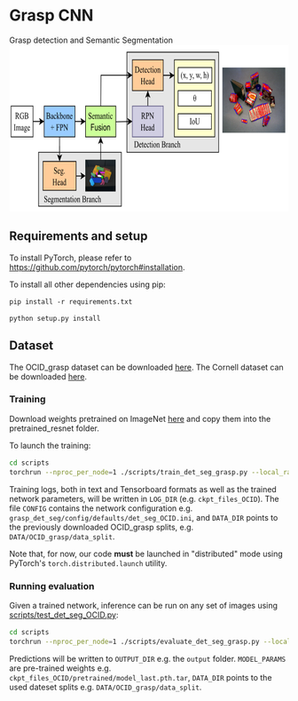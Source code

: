 # Grasp CNN
Grasp detection and Semantic Segmentation
<img src="Grasp_CNN.png" alt="scene" width="650" height="300">

## Requirements and setup

To install PyTorch, please refer to https://github.com/pytorch/pytorch#installation.

To install all other dependencies using pip:
```
pip install -r requirements.txt
```
```
python setup.py install
```

## Dataset
The OCID_grasp dataset can be downloaded [here](https://files.icg.tugraz.at/d/777515d0f6e74ed183c2/).
The Cornell dataset can be downloaded [here](https://www.kaggle.com/datasets/oneoneliu/cornell-grasp).


### Training
Download weights pretrained on ImageNet [here](https://files.icg.tugraz.at/d/1e84f72c1109485ba9f9/) and copy them into the pretrained_resnet folder.

To launch the training:
```bash
cd scripts
torchrun --nproc_per_node=1 ./scripts/train_det_seg_grasp.py --local_rank=INT --log_dir=LOGDIR CONFIG DATA_DIR DARASET_NAME
```
Training logs, both in text and Tensorboard formats as well as the trained network parameters, will be written 
in `LOG_DIR` (e.g. `ckpt_files_OCID`).
The file `CONFIG` contains the network configuration e.g. `grasp_det_seg/config/defaults/det_seg_OCID.ini`, 
and `DATA_DIR` points to the previously downloaded OCID_grasp splits, e.g. `DATA/OCID_grasp/data_split`.

Note that, for now, our code **must** be launched in "distributed" mode using PyTorch's `torch.distributed.launch`
utility.

### Running evaluation

Given a trained network, inference can be run on any set of images using
[scripts/test_det_seg_OCID.py](scripts/test_det_seg_grasp.py):
```bash
cd scripts
torchrun --nproc_per_node=1 ./scripts/evaluate_det_seg_grasp.py --local_rank=INT --log_dir=LOG_DIR CONFIG MODEL_PARAMS DATA_DIR OUTPUT_DIR DATASET_NAME

```
Predictions will be written to `OUTPUT_DIR` e.g. the `output` folder. `MODEL_PARAMS` are pre-trained weights e.g. `ckpt_files_OCID/pretrained/model_last.pth.tar`, 
`DATA_DIR` points to the used dateset splits e.g. `DATA/OCID_grasp/data_split`.
